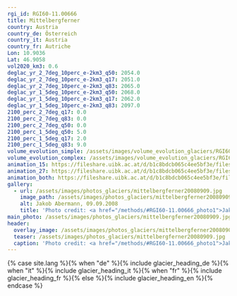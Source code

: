 ```yaml
---
rgi_id: RGI60-11.00666
title: Mittelbergferner
country: Austria
country_de: Österreich
country_it: Austria
country_fr: Autriche
Lon: 10.9036
Lat: 46.9058
vol2020_km3: 0.6
deglac_yr_2_7deg_10perc_e-2km3_q50: 2054.0
deglac_yr_2_7deg_10perc_e-2km3_q17: 2051.0
deglac_yr_2_7deg_10perc_e-2km3_q83: 2065.0
deglac_yr_1_5deg_10perc_e-2km3_q50: 2068.0
deglac_yr_1_5deg_10perc_e-2km3_q17: 2062.0
deglac_yr_1_5deg_10perc_e-2km3_q83: 2097.0
2100_perc_2_7deg_q17: 0.0
2100_perc_2_7deg_q83: 0.0
2100_perc_2_7deg_q50: 0.0
2100_perc_1_5deg_q50: 5.0
2100_perc_1_5deg_q17: 2.0
2100_perc_1_5deg_q83: 9.0
volume_evolution_simple: /assets/images/volume_evolution_glaciers/RGI60-11.00666_simple_en.png
volume_evolution_complex: /assets/images/volume_evolution_glaciers/RGI60-11.00666_complex_en.png
animation_15: https://fileshare.uibk.ac.at/d/b1c8bdcb065c4ee5bf3e/files/?p=%2FRGI60-11.00666_%2B1.5%C2%B0C.mp4&dl=1
animation_27: https://fileshare.uibk.ac.at/d/b1c8bdcb065c4ee5bf3e/files/?p=%2FRGI60-11.00666_%2B2.7%C2%B0C.mp4&dl=1
animation_both: https://fileshare.uibk.ac.at/d/b1c8bdcb065c4ee5bf3e/files/?p=%2FRGI60-11.00666_both.mp4&dl=1
gallery:
  - url: /assets/images/photos_glaciers/mittelbergferner20080909.jpg
    image_path: /assets/images/photos_glaciers/mittelbergferner20080909.jpg
    alt: Jakob Abermann, 09.09.2008
    title: 'Photo credit: <a href="/methods/#RGI60-11.00666_photo1">Jakob Abermann, 09.09.2008</a>'
main_photo: /assets/images/photos_glaciers/mittelbergferner20080909.jpg
header:
  overlay_image: /assets/images/photos_glaciers/mittelbergferner20080909.jpg
  teaser: /assets/images/photos_glaciers/mittelbergferner20080909.jpg
  caption: 'Photo credit: <a href="/methods/#RGI60-11.00666_photo1">Jakob Abermann, 09.09.2008</a>'
---
```

{% case site.lang %}{% when "de" %}{% include glacier_heading_de %}{% when "it" %}{% include glacier_heading_it %}{% when "fr" %}{% include glacier_heading_fr %}{% else %}{% include glacier_heading_en %}{% endcase %}